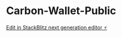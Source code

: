 # Carbon-Wallet-Public

[Edit in StackBlitz next generation editor ⚡️](https://stackblitz.com/~/github.com/PiyuuBambori/Carbon-Wallet-Public)